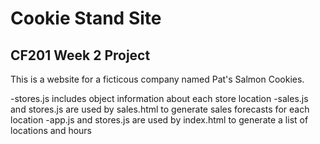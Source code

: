 # Cookie Stand Site
## CF201 Week 2 Project

This is a website for a ficticous company named Pat's Salmon Cookies.

-stores.js includes object information about each store location
-sales.js and stores.js are used by sales.html to generate sales forecasts for each location
-app.js and stores.js are used by index.html to generate a list of locations and hours
